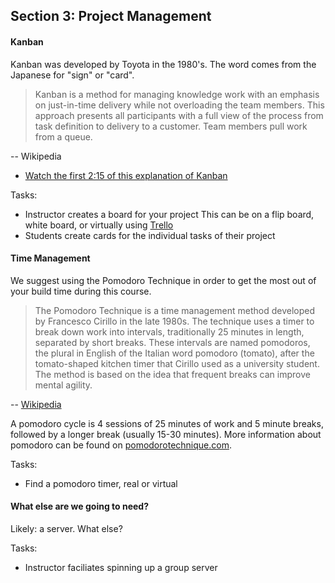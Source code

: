 ## Section 3: Project Management

#### Kanban

Kanban was developed by Toyota in the 1980's. The word comes from the Japanese for "sign" or "card".

> Kanban is a method for managing knowledge work with an emphasis on just-in-time delivery while not overloading the team members. This approach presents all participants with a full view of the process from task definition to delivery to a customer. Team members pull work from a queue.

-- Wikipedia

* [Watch the first 2:15 of this explanation of Kanban](https://www.youtube.com/watch?v=R8dYLbJiTUE)

Tasks:

* Instructor creates a board for your project
  This can be on a flip board, white board, or virtually using [Trello](https://trello.com)
* Students create cards for the individual tasks of their project

#### Time Management

We suggest using the Pomodoro Technique in order to get the most out of your build time during this course.

> The Pomodoro Technique is a time management method developed by Francesco Cirillo in the late 1980s. The technique uses a timer to break down work into intervals, traditionally 25 minutes in length, separated by short breaks. These intervals are named pomodoros, the plural in English of the Italian word pomodoro (tomato), after the tomato-shaped kitchen timer that Cirillo used as a university student. The method is based on the idea that frequent breaks can improve mental agility.

-- [Wikipedia](https://en.wikipedia.org/wiki/Pomodoro_Technique)

A pomodoro cycle is 4 sessions of 25 minutes of work and 5 minute breaks, followed by a longer break (usually 15-30 minutes). More information about pomodoro can be found on [pomodorotechnique.com](http://pomodorotechnique.com/).

Tasks:

* Find a pomodoro timer, real or virtual

#### What else are we going to need?

Likely: a server. What else?

Tasks:

* Instructor faciliates spinning up a group server
